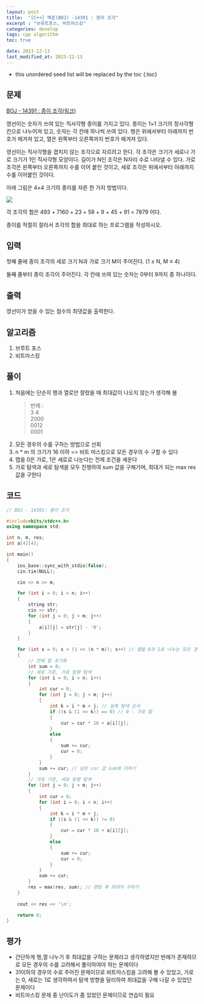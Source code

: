 ```yaml
---
layout: post
title:  "[C++] 백준(BOJ) -14391 : 종이 조각"
excerpt : "브루트포스, 비트마스킹"
categories: develop
tags: cpp algorithm
toc: true

date: 2023-12-13
last_modified_at: 2023-12-13
---
```


* this unordered seed list will be replaced by the toc
{:toc}

## 문제 

[BOJ - 14391 : 종이 조각(링크)](https://www.acmicpc.net/problem/14391)

영선이는 숫자가 쓰여 있는 직사각형 종이를 가지고 있다. 종이는 1×1 크기의 정사각형 칸으로 나누어져 있고, 숫자는 각 칸에 하나씩 쓰여 있다. 행은 위에서부터 아래까지 번호가 매겨져 있고, 열은 왼쪽부터 오른쪽까지 번호가 매겨져 있다.

영선이는 직사각형을 겹치지 않는 조각으로 자르려고 한다. 각 조각은 크기가 세로나 가로 크기가 1인 직사각형 모양이다. 길이가 N인 조각은 N자리 수로 나타낼 수 있다. 가로 조각은 왼쪽부터 오른쪽까지 수를 이어 붙인 것이고, 세로 조각은 위에서부터 아래까지 수를 이어붙인 것이다.

아래 그림은 4×4 크기의 종이를 자른 한 가지 방법이다.

![](https://onlinejudgeimages.s3-ap-northeast-1.amazonaws.com/problem/14391/1.png)


각 조각의 합은 493 + 7160 + 23 + 58 + 9 + 45 + 91 = 7879 이다.

종이를 적절히 잘라서 조각의 합을 최대로 하는 프로그램을 작성하시오.

## 입력
첫째 줄에 종이 조각의 세로 크기 N과 가로 크기 M이 주어진다. (1 ≤ N, M ≤ 4)

둘째 줄부터 종이 조각이 주어진다. 각 칸에 쓰여 있는 숫자는 0부터 9까지 중 하나이다.

## 출력
영선이가 얻을 수 있는 점수의 최댓값을 출력한다.

## 알고리즘
  1. 브루트 포스
  2. 비트마스킹

## 풀이
  1. 처음에는 단순히 행과 열로만 잘랐을 때 최대값이 나오지 않는가 생각해 봄
     > 반례 :   
	 3 4    
	 2000  
	 0012  
	 0001
  2. 모든 경우의 수를 구하는 방법으로 선회
  3. n * m 의 크기가 16 이하 => 비트 마스킹으로 모든 경우의 수 구할 수 있다
  4. 맵을 0은 가로, 1은 세로로 나눈다는 전제 조건을 세운다
  5. 가로 탐색과 세로 탐색을 모두 진행하여 sum 값을 구해가며, 최대가 되는 max res값을 구한다

## 코드  
```cpp
// BOJ - 14391: 종이 조각

#include<bits/stdc++.h>
using namespace std;

int n, m, res;
int a[4][4];

int main()
{
	ios_base::sync_with_stdio(false);
	cin.tie(NULL);

	cin >> n >> m;

	for (int i = 0; i < n; i++)
	{
		string str;
		cin >> str;
		for (int j = 0; j < m; j++)
		{
			a[i][j] = str[j] - '0';
		}
	}

	for (int s = 0; s < (1 << (n * m)); s++) // 맵을 0과 1로 나누는 모든 경우의 수 탐색
	{
		// 전체 합 초기화
		int sum = 0;
		// 세로 기준, 가로 방향 탐색
		for (int i = 0; i < n; i++)
		{
			int cur = 0;
			for (int j = 0; j < m; j++)
			{
				int k = i * m + j; // 실제 탐색 순서
				if ((s & (1 << k)) == 0) // 0 : 가로 합
				{
					cur = cur * 10 + a[i][j];
				}
				else
				{
					sum += cur;
					cur = 0;
				}
			}
			sum += cur; // 남은 cur 값 sum에 더하기
		}
		// 가로 기준, 세로 방향 탐색
		for (int j = 0; j < m; j++)
		{
			int cur = 0;
			for (int i = 0; i < n; i++)
			{
				int k = i * m + j;
				if ((s & (1 << k)) != 0)
				{
					cur = cur * 10 + a[i][j];
				}
				else
				{
					sum += cur;
					cur = 0;
				}
			}
			sum += cur;
		}
		res = max(res, sum); // 완탐 후 최대치 구하기
	}
	
	cout << res << '\n';

	return 0;
}
```

## 평가  
* 간단하게 행,열 나누기 후 최대값을 구하는 문제라고 생각하였지만 반례가 존재하므로
모든 경우의 수를 고려해서 풀이하여야 하는 문제이다
* 31이하의 경우의 수로 주어진 문제이므로 비트마스킹을 고려해 볼 수 있었고, 가로는 0, 세로는 1로 생각하여서 탐색 방향을 달리하여 최대값을 구해 나갈 수 있었던 문제이다
* 비트마스킹 문제 중 난이도가 좀 있었던 문제이므로 연습이 필요